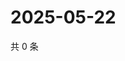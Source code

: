 # 2025-05-22

共 0 条

<!-- BEGIN ZHIHUVIDEO -->
<!-- 最后更新时间 Thu May 22 2025 00:14:28 GMT+0800 (China Standard Time) -->

<!-- END ZHIHUVIDEO -->
